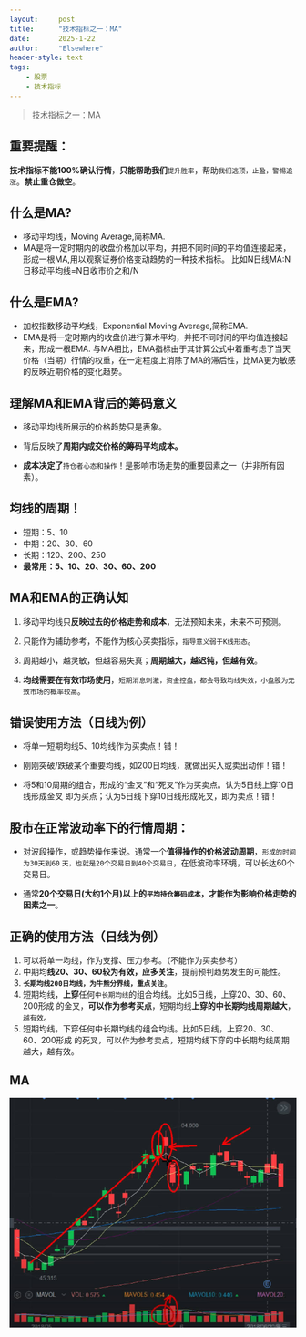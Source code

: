 ```yaml
---
layout: 	post
title: 		"技术指标之一：MA"
date:       2025-1-22
author: 	"Elsewhere"
header-style: text
tags:
    - 股票  
    - 技术指标 
---
```


> 技术指标之一：MA



## 重要提醒：

**技术指标不能100%确认行情**，**只能帮助我们**`提升胜率`，帮助`我们逃顶，止盈，警惕追涨`。**禁止重仓做空**。



## 什么是MA?
- 移动平均线，Moving Average,简称MA.
- MA是将一定时期内的收盘价格加以平均，并把不同时间的平均值连接起来，形成一根MA,用以观察证券价格变动趋势的一种技术指标。
  比如N日线MA:N日移动平均线=N日收市价之和/N



## 什么是EMA?
- 加权指数移动平均线，Exponential Moving Average,简称EMA.
- EMA是将一定时期内的收盘价进行算术平均，并把不同时间的平均值连接起来，形成一根EMA.
  与MA相比，EMA指标由于其计算公式中着重考虑了当天价格（当期）行情的权重，在一定程度上消除了MA的滞后性，比MA更为敏感的反映近期价格的变化趋势。



## 理解MA和EMA背后的筹码意义
- 移动平均线所展示的价格趋势只是表象。

- 背后反映了**周期内成交价格的筹码平均成本。**

- **成本决定了**`持仓者心态和操作`！是影响市场走势的重要因素之一（并非所有因素）。

  

## 均线的周期！

- 短期：5、10
- 中期：20、30、60
- 长期：120、200、250
- **最常用：5、10、20、30、60、200**



## MA和EMA的正确认知

1. 移动平均线只**反映过去的价格走势和成本**，无法预知未来，未来不可预测。

2. 只能作为辅助参考，不能作为核心买卖指标，`指导意义弱于K线形态`。

3. 周期越小，越灵敏，但越容易失真；**周期越大，越迟钝，但越有效**。

4. **均线需要在有效市场使用**，`短期消息刺激，资金控盘，都会导致均线失效，小盘股为无效市场的概率较高`。

   

## 错误使用方法（日线为例）

- 将单一短期均线5、10均线作为买卖点！错！

- 刚刚突破/跌破某个重要均线，如200日均线，就做出买入或卖出动作！错！

- 将5和10周期的组合，形成的“金叉”和“死叉”作为买卖点。认为5日线上穿10日线形成金叉
  即为买点；认为5日线下穿10日线形成死叉，即为卖点！错！

  

## 股市在正常波动率下的行情周期：
- 对波段操作，或趋势操作来说。通常一个**值得操作的价格波动周期**，`形成的时间为30天到60`
  `天，也就是20个交易日到40个交易日`，在低波动率环境，可以长达60个交易日。
  
- 通常**20个交易日(大约1个月)以上的`平均持仓筹码成本`，**才能作为**影响价格走势的因素之一**。

  

## 正确的使用方法（日线为例）

1. 可以将单一均线，作为支撑、压力参考。（不能作为买卖参考）
2. 中期均**线20、30、60较为有效，应多关注**，提前预判趋势发生的可能性。
3. **`长期均线200日均线，为牛熊分界线，重点关注`**。
4. 短期均线，**上穿**任何`中长期均线`的组合均线。比如5日线，上穿20、30、60、200形成
   的金叉，**可以作为参考买点**，短期均线**上穿的中长期均线周期越大**，`越有效`。
5. 短期均线，下穿任何中长期均线的组合均线。比如5日线，上穿20、30、60、200形成
   的死叉，可以作为参考卖点，短期均线下穿的中长期均线周期越大，越有效。

## MA

![img](/img/2025/01-22-21/4.jpg)
